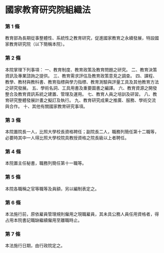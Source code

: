 # 國家教育研究院組織法

### 第 1 條

教育部為長期從事整體性、系統性之教育研究，促進國家教育之永續發展，特設國家教育研究院（以下簡稱本院）。

### 第 2 條

本院掌理下列事項：
一、教育制度、教育政策及教育問題之研究。
二、教育決策資訊及專業諮詢之提供。
三、教育需求評估及教育政策意見之調查。
四、課程、教學、教材與教科書、教育指標與學力指標、教育測驗與評量工具及其他教育方法之研究發展。
五、學術名詞、工具用書及重要圖書之編譯。
六、教育資源之開發整合及教育資訊系統之建置、管理及運用。
七、教育人員之培訓及研習。
八、教育研究整體發展計畫之擬訂及執行。
九、教育研究成果之推廣、服務、學術交流與合作。
十、其他有關國家教育研究事項。

### 第 3 條

本院置院長一人，比照大學校長資格聘任；副院長二人，職務列簡任第十二職等，必要時其中一人得比照大學校院具教授資格之院長級以上者聘任。

### 第 4 條

本院置主任秘書，職務列簡任第十一職等。

### 第 5 條

本院各職稱之官等職等及員額，另以編制表定之。

### 第 6 條

本法施行前，原依雇員管理規則僱用之現職雇員，其未具公務人員任用資格者，得占用本院書記職缺繼續僱用至離職時止。

### 第 7 條

本法施行日期，由行政院定之。
